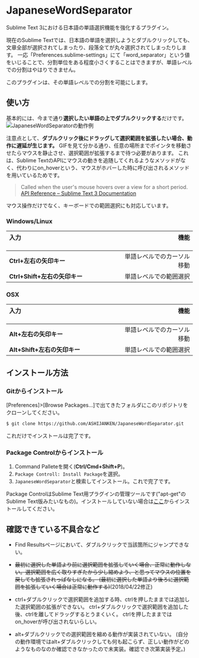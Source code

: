 # JapaneseWordSeparator
Sublime Text 3における日本語の単語選択機能を強化するプラグイン。

現在のSublime Textでは、日本語の単語を選択しようとダブルクリックしても、文章全部が選択されてしまったり、段落全てが丸々選択されてしまったりします。
一応「Preferences.sublime-settings」にて「word_separator」という値をいじることで、分割単位をある程度小さくすることはできますが、単語レベルでの分割はやはりできません。

このプラグインは、その単語レベルでの分割を可能にします。

## 使い方
基本的には、今まで通り**選択したい単語の上でダブルクリックする**だけです。
![JapaneseWordSeparatorの動作例](http://ashija.net/img/JapaneseWordSeparator_demo.gif "JapaneseWordSeparatorの動作例")

注意点として、**ダブルクリック後にドラッグして選択範囲を拡張したい場合、動作に遅延が生じます。**
GIFを見て分かる通り、任意の場所までポインタを移動させたらマウスを静止させ、選択範囲が拡張するまで待つ必要があります。
これは、Sublime TextのAPIにマウスの動きを追随してくれるようなメソッドがなく、代わりにon_hoverという、マウスがホバーした時に呼び出されるメソッドを用いているためです。
> Called when the user's mouse hovers over a view for a short period.
> [API Reference – Sublime Text 3 Documentation](http://www.sublimetext.com/docs/3/api_reference.html#sublime_plugin.EventListener)

マウス操作だけでなく、キーボードでの範囲選択にも対応しています。

### Windows/Linux

| 入力 　　　　　　　　　　　　　　　　　|　　　　　　　 機能 　　　　　　　|
|:-----------|------------:|
| **Ctrl+左右の矢印キー**       | 単語レベルでのカーソル移動 |
| **Ctrl+Shift+左右の矢印キー** | 単語レベルでの範囲選択 |

### OSX

| 入力 　　　　　　　　　　　　　　　　　|　　　　　　　 機能 　　　　　　　|
|:-----------|------------:|
| **Alt+左右の矢印キー**       | 単語レベルでのカーソル移動 |
| **Alt+Shift+左右の矢印キー** | 単語レベルでの範囲選択 |

## インストール方法
### Gitからインストール
[Preferences]>[Browse Packages...]で出てきたフォルダにこのリポジトリをクローンしてください。
```bash
$ git clone https://github.com/ASHIJANKEN/JapaneseWordSeparator.git
```
これだけでインストールは完了です。

### Package Controlからインストール
1. Command Palleteを開く(**Ctrl/Cmd+Shift+P**)。
1. `Package Controll: Install Package`を選択。
1. `JapaneseWordSeparator`と検索してインストール。これで完了です。

Package ControlはSublime Text用プラグインの管理ツールです("apt-get"のSublime Text版みたいなもの)。インストールしていない場合は[ここ](https://packagecontrol.io/installation)からインストールしてください。

## 確認できている不具合など
- Find Resultsページにおいて、ダブルクリックで当該箇所にジャンプできない。
- ~~最初に選択した単語より前に選択範囲を拡張していく場合、正常に動作しない。選択範囲を広く取りすぎたから少し縮めよう、と思ってマウスの位置を戻しても拡張されっぱなしになる。
(最初に選択した単語より後ろに選択範囲を拡張していく場合は正常に動作する)~~(2018/04/22修正)

- ctrl+ダブルクリックで選択範囲を追加する時、ctrlを押したままでは追加した選択範囲の拡張ができない。
ctrl+ダブルクリックで選択範囲を追加した後、ctrlを離してドラッグするとうまくいく。
ctrlを押したままではon_hoverが呼び出されないらしい。
- alt+ダブルクリックでの選択範囲を縮める動作が実装されていない。
(自分の動作環境ではalt+ダブルクリックしても何も起こらず、正しい動作がどのようなものなのか確認できなかったので未実装。確認でき次第実装予定。)
